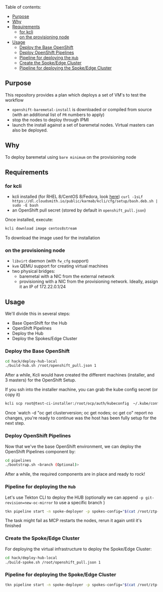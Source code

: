 Table of contents:

<!-- TOC depthfrom:1 orderedlist:false -->

- [Purpose](#purpose)
- [Why](#why)
- [Requirements](#requirements)
  - [for kcli](#for-kcli)
  - [on the provisioning node](#on-the-provisioning-node)
- [Usage](#usage)
  - [Deploy the Base OpenShift](#deploy-the-base-openshift)
  - [Deploy OpenShift Pipelines](#deploy-openshift-pipelines)
  - [Pipeline for deploying the `Hub`](#pipeline-for-deploying-the-hub)
  - [Create the Spoke/Edge Cluster](#create-the-spokeedge-cluster)
  - [Pipeline for deploying the Spoke/Edge Cluster](#pipeline-for-deploying-the-spokeedge-cluster)

<!-- /TOC -->

## Purpose

This repository provides a plan which deploys a set of VM's to test the workflow

- `openshift-baremetal-install` is downloaded or compiled from source (with an additional list of `PR` numbers to apply)
- stop the nodes to deploy through IPMI
- launch the install against a set of baremetal nodes. Virtual masters can also be deployed.

## Why

To deploy baremetal using `bare minimum` on the provisioning node

## Requirements

### for kcli

- kcli installed (for RHEL 8/CentOS 8/Fedora, look [here](https://kcli.readthedocs.io/en/latest/#package-install-method)) `curl -1sLf https://dl.cloudsmith.io/public/karmab/kcli/cfg/setup/bash.deb.sh | sudo -E bash`
- an OpenShift pull secret (stored by default in `openshift_pull.json`)

Once installed, execute:

~~~sh
kcli download image centos8stream
~~~

To download the image used for the installation

### on the provisioning node

- `libvirt` daemon (with `fw_cfg` support)
- `kvm` QEMU support for creating virtual machines
- two physical bridges:
  - baremetal with a NIC from the external network
  - provisioning with a NIC from the provisioning network. Ideally, assign it an IP of 172.22.0.1/24

## Usage

We'll divide this in several steps:

- Base OpenShift for the Hub
- OpenShift Pipelines
- Deploy the Hub
- Deploy the Spokes/Edge Cluster

### Deploy the Base OpenShift

```sh
cd hack/deploy-hub-local
./build-hub.sh /root/openshift_pull.json 1
```

After a while, Kcli would have created the different machines (installer, and 3 masters) for the OpenShift Setup.

If you ssh into the installer machine, you can grab the kube config secret (or copy it)

```sh
kcli scp root@test-ci-installer:/root/ocp/auth/kubeconfig  ~/.kube/config
```

Once `watch -d "oc get clusterversion; oc get nodes; oc get co" report no changes, you're ready to continue was the host has been fully setup for the next step.

### Deploy OpenShift Pipelines

Now that we've the base OpenShift environment, we can deploy the OpenShift Pipelines component by:

```sh
cd pipelines
./bootstrap.sh <branch (Optional)>
```

After a while, the required components are in place and ready to rock!

### Pipeline for deploying the `Hub`

Let's use Tekton CLI to deploy the HUB (optionally we can append `-p git-revision=new-oc-mirror` to use a specific branch )

```sh
tkn pipeline start -n spoke-deployer -p spokes-config="$(cat /root/ztp-pipeline-relocatable/hack/deploy-hub-local/spokes.yaml)" -p kubeconfig=${KUBECONFIG} -w name=ztp,claimName=ztp-pvc --timeout 5h --use-param-defaults deploy-ztp-hub
```

The task might fail as MCP restarts the nodes, rerun it again until it's finished

### Create the Spoke/Edge Cluster

For deploying the virtual infrastructure to deploy the Spoke/Edge Cluster:

```sh
cd hack/deploy-hub-local
./build-spoke.sh /root/openshift_pull.json 1
```

### Pipeline for deploying the Spoke/Edge Cluster

```sh
tkn pipeline start -n spoke-deployer -p spokes-config="$(cat /root/ztp-pipeline-relocatable/hack/deploy-hub-local/spokes.yaml)" -p kubeconfig=${KUBECONFIG} -w name=ztp,claimName=ztp-pvc --timeout 5h --use-param-defaults deploy-ztp-spokes
```
